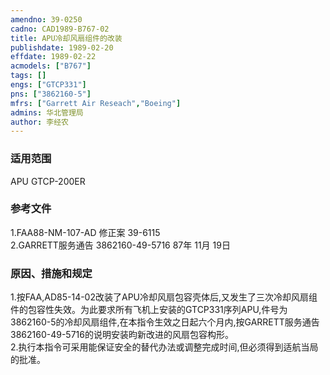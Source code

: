 ```yaml
---
amendno: 39-0250  
cadno: CAD1989-B767-02  
title: APU冷却风扇组件的改装  
publishdate: 1989-02-20  
effdate: 1989-02-22  
acmodels: ["B767"]  
tags: []  
engs: ["GTCP331"]  
pns: ["3862160-5"]  
mfrs: ["Garrett Air Reseach","Boeing"]  
admins: 华北管理局  
author: 李经农  
---
```

  
### 适用范围  
APU GTCP-200ER  
  
<!--more-->  
### 参考文件  
  1.FAA88-NM-107-AD    修正案 39-6115  
2.GARRETT服务通告 3862160-49-5716 87年 11月 19日  
  
### 原因、措施和规定  

  1.按FAA,AD85-14-02改装了APU冷却风扇包容壳体后,又发生了三次冷却风扇组件的包容性失效。为此要求所有飞机上安装的GTCP331序列APU,件号为3862160-5的冷却风扇组件,在本指令生效之日起六个月内,按GARRETT服务通告3862160-49-5716的说明安装昀新改进的风扇包容构形。  
  2.执行本指令可采用能保证安全的替代办法或调整完成时间,但必须得到适航当局的批准。  
  
